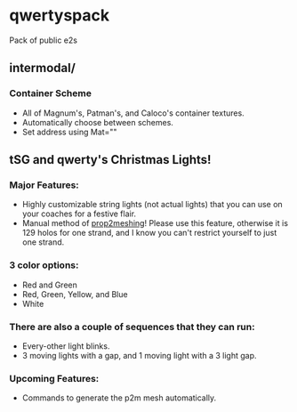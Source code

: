 # qwertyspack
Pack of public e2s  
## intermodal/  
### Container Scheme  
- All of Magnum's, Patman's, and Caloco's container textures.
- Automatically choose between schemes.
- Set address using Mat=""
## tSG and qwerty's Christmas Lights!
### Major Features:
- Highly customizable string lights (not actual lights) that you can use on your coaches for a festive flair.  
- Manual method of [prop2meshing](https://github.com/shadowscion/Prop2Mesh)! Please use this feature, otherwise it is 129 holos for one strand, and I know you can't restrict yourself to just one strand.
### 3 color options:  
- Red and Green  
- Red, Green, Yellow, and Blue  
- White  
### There are also a couple of sequences that they can run:
- Every-other light blinks.
- 3 moving lights with a gap, and 1 moving light with a 3 light gap.
### Upcoming Features:
 - Commands to generate the p2m mesh automatically.

